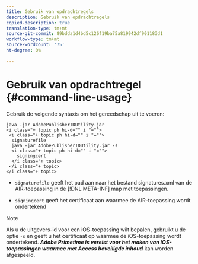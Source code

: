 ```yaml
---
title: Gebruik van opdrachtregels
description: Gebruik van opdrachtregels
copied-description: true
translation-type: tm+mt
source-git-commit: 89bdda1d4bd5c126f19ba75a819942df901183d1
workflow-type: tm+mt
source-wordcount: '75'
ht-degree: 0%

---
```



# Gebruik van opdrachtregel {#command-line-usage}

Gebruik de volgende syntaxis om het gereedschap uit te voeren:

```
java -jar AdobePublisherIDUtility.jar 
<i class="+ topic ph hi-d="" i "="">
 <i class="+ topic ph hi-d="" i "="">
  signaturefile 
  java -jar AdobePublisherIDUtility.jar -s 
  <i class="+ topic ph hi-d="" i "="">
    signingcert
  </i class="+ topic>
 </i class="+ topic>
</i class="+ topic>
```

* `signaturefile` geeft het pad aan naar het bestand signatures.xml van de AIR-toepassing in de  [!DNL META-INF] map met toepassingen.

* `signingcert` geeft het certificaat aan waarmee de AIR-toepassing wordt ondertekend

>[!NOTE]
>
>Als u de uitgevers-id voor een iOS-toepassing wilt bepalen, gebruikt u de optie `-s` en geeft u het certificaat op waarmee de iOS-toepassing wordt ondertekend. ***Adobe Primetime is vereist voor het maken van iOS-toepassingen waarmee met Access beveiligde inhoud*** kan worden afgespeeld.

